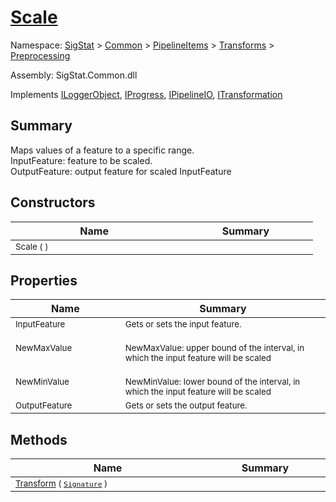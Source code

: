 # [Scale](./Scale.md)

Namespace: [SigStat]() > [Common](./../../../README.md) > [PipelineItems]() > [Transforms]() > [Preprocessing](./README.md)

Assembly: SigStat.Common.dll

Implements [ILoggerObject](./../../../ILoggerObject.md), [IProgress](./../../../Helpers/IProgress.md), [IPipelineIO](./../../../Pipeline/IPipelineIO.md), [ITransformation](./../../../ITransformation.md)

## Summary
Maps values of a feature to a specific range.  <br>InputFeature: feature to be scaled.<br>OutputFeature: output feature for scaled InputFeature

## Constructors

| Name | Summary | 
| --- | --- | 
| <sub>Scale (  )</sub><img width=200 unselectable="on"/>  | <sub></sub><img width=200 unselectable="on"/>  | <br>


## Properties

| Name | Summary | 
| --- | --- | 
| <sub>InputFeature</sub><img width=200 unselectable="on"/>  | <sub>Gets or sets the input feature.</sub><img width=200 unselectable="on"/>  | <br>
| <sub>NewMaxValue</sub><img width=200 unselectable="on"/>  | <sub><br>NewMaxValue: upper bound of the interval, in which the input feature will be scaled</sub><img width=200 unselectable="on"/>  | <br>
| <sub>NewMinValue</sub><img width=200 unselectable="on"/>  | <sub><br>NewMinValue: lower bound of the interval, in which the input feature will be scaled</sub><img width=200 unselectable="on"/>  | <br>
| <sub>OutputFeature</sub><img width=200 unselectable="on"/>  | <sub>Gets or sets the output feature.</sub><img width=200 unselectable="on"/>  | <br>


## Methods

| Name | Summary | 
| --- | --- | 
| <sub>[Transform](./Methods/Scale-100663813.md) ( [`Signature`](./../../../Signature.md) )</sub><img width=200 unselectable="on"/>  | <sub></sub><img width=200 unselectable="on"/>  | <br>



